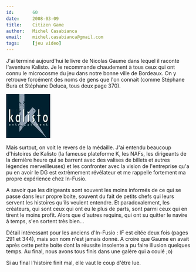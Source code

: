 ```yaml
---
id:       60
date:     2008-03-09
title:    Citizen Game
author:   Michel Casabianca
email:    michel.casabianca@gmail.com
tags:     [jeu video]
---
```


J'ai terminé aujourd'hui le livre de Nicolas Gaume dans lequel il raconte l'aventure Kalisto. Je le recommande chaudement à tous ceux qui ont connu le microcosme du jeu dans notre bonne ville de Bordeaux. On y retrouve forcément des noms de gens que l'on connait (comme Stéphane Bura et Stéphane Deluca, tous deux page 370).

<!--more-->

![](kalisto.png)

Mais surtout, on voit le revers de la médaille. J'ai entendu beaucoup d'histoires de Kalisto (la fameuse plateforme K, les NAFs, les dirigeants de la dernière heure qui se barrent avec des valises de billets et autres légendes merveilleuses) et les confronter avec la vision de l'entreprise qu'a pu en avoir le DG est extrèmement révélateur et me rappelle fortement ma propre expérience chez In-Fusio.

A savoir que les dirigeants sont souvent les moins informés de ce qui se passe dans leur propre boite, souvent du fait de petits chefs qui leurs servent les histoires qu'ils veulent entendre. Et paradoxalement, les créateurs, qui sont ceux qui ont eu le plus de parts, sont parmi ceux qui en tirent le moins profit. Alors que d'autres requins, qui ont su quitter le navire à temps, s'en sortent très bien…

Détail intéressant pour les anciens d'In-Fusio : IF est citée deux fois (pages 291 et 344), mais son nom n'est jamais donné. A croire que Gaume en avait après cette petite boite dont la réussite insolente a pu faire illusion quelques temps. Au final, nous avons tous finis dans une galère qui a coulé ;o)

Si au final l'histoire finit mal, elle vaut le coup d'être lue.
